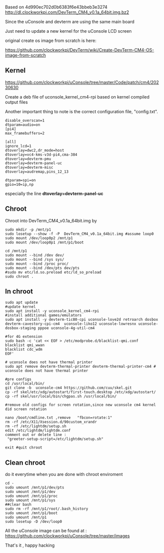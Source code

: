 Based on 4d990ec702d0b6383f6e43bbeb3e3274 http://dl.clockworkpi.com/DevTerm_CM4_v0.1a_64bit.img.bz2

Since the uConsole and devterm are using the same main board 

Just need to update a new kernel for the uConsole LCD screen

original create os image from scratch is here:

https://github.com/clockworkpi/DevTerm/wiki/Create-DevTerm-CM4-OS-image-from-scratch

## Kernel

https://github.com/clockworkpi/uConsole/tree/master/Code/patch/cm4/20230630

Create a deb file of uconsole_kernel_cm4-rpi based on kernel compiled output files 

Another important thing to note is the correct configuration file, "config.txt".

```
disable_overscan=1
dtparam=audio=on
[pi4]
max_framebuffers=2

[all]
ignore_lcd=1
dtoverlay=dwc2,dr_mode=host
dtoverlay=vc4-kms-v3d-pi4,cma-384
dtoverlay=devterm-pmu
dtoverlay=devterm-panel-uc
dtoverlay=devterm-misc
dtoverlay=audremap,pins_12_13

dtparam=spi=on
gpio=10=ip,np
```
especially the line **dtoverlay=devterm-panel-uc**

## Chroot
Chroot into DevTerm_CM4_v0.1a_64bit.img
by
```
sudo mkdir -p /mnt/p1
sudo losetup --show -f -P  DevTerm_CM4_v0.1a_64bit.img #assume loop0
sudo mount /dev/loop0p2 /mnt/p1
sudo mount /dev/loop0p1 /mnt/p1/boot

cd /mnt/p1
sudo mount --bind /dev dev/
sudo mount --bind /sys sys/
sudo mount --bind /proc proc/
sudo mount --bind /dev/pts dev/pts
#sudo mv etc/ld.so.preload etc/ld_so_preload
sudo chroot .
```

## In chroot

```
sudo apt update
#update kernel
sudo apt install -y uconsole_kernel_cm4-rpi 
#install additional games/emulators
sudo apt install -y devterm-tic80-cpi uconsole-love2d retroarch dosbox  devterm-cavestory-cpi-cm4  uconsole-liko12 uconsole-lowresnx uconsole-dosbox-staging pppoe uconsole-4g-util-cm4

#for 4G extension
sudo bash -c 'cat << EOF > /etc/modprobe.d/blacklist-qmi.conf
blacklist qmi_wwan
blacklist cdc_wdm
EOF'

# uconsole does not have thermal printer
sudo apt remove devterm-thermal-printer devterm-thermal-printer-cm4 # uconsole does not have thermal printer

#pre configs
cd /usr/local/bin/
git clone -b  uconsole-cm4 https://github.com/cuu/skel.git
cp -rf skel/etc/xdg/autostart/first-touch.desktop /etc/xdg/autostart/
cp -rf skel/usr/local/bin/chgpas.sh /usr/local/bin/

#remove old configs for screen rotation,since new uconsole cm4 kernel did screen rotation 

nano /boot/cmdline.txt ,remove   "fbcon=rotate:1"  
rm -rf /etc/X11/Xsession.d/90custom_xrandr  
rm -rf /etc/lightdm/setup.sh  
edit /etc/lightdm/lightdm.conf  
comment out or delete line :  
 "greeter-setup-script=/etc/lightdm/setup.sh"  

exit #quit chroot
```

## Clean chroot 

do it everytime when you are done with chroot enviroment  

```
cd -
sudo umount /mnt/p1/dev/pts
sudo umount /mnt/p1/dev
sudo umount /mnt/p1/proc
sudo umount /mnt/p1/sys
##clear bash 
sudo rm -rf /mnt/p1/root/.bash_history
sudo umount /mnt/p1/boot
sudo umount /mnt/p1
sudo losetup -D /dev/loop0
```
All the uConsole image can be found at : https://github.com/clockworkpi/uConsole/tree/master/images

That's it , happy hacking 